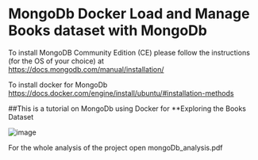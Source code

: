 # MongoDb Docker Load and Manage Books dataset with MongoDb

To install MongoDB Community Edition (CE) please follow the instructions (for the OS of
your choice) at https://docs.mongodb.com/manual/installation/

To install docker for MongoDb
https://docs.docker.com/engine/install/ubuntu/#installation-methods

##This is a tutorial on MongoDb using Docker for **Exploring the Books Dataset

![image](https://user-images.githubusercontent.com/39504405/146694864-568ac978-3414-47cd-839d-6a6c13ac7c8a.png)

For the whole analysis of the project open mongoDb_analysis.pdf
